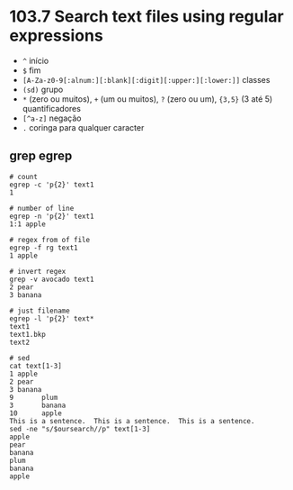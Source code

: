 # 103.7 Search text files using regular expressions

* `^` início
* `$` fim
* `[A-Za-z0-9[:alnum:][:blank][:digit][:upper:][:lower:]]` classes
* `(sd)` grupo
* `*` (zero ou muitos), `+` (um ou muitos), `?` (zero ou um), `{3,5}` (3 até 5) quantificadores
* `[^a-z]` negação
* `.` coringa para qualquer caracter

## grep egrep

```shell
# count
egrep -c 'p{2}' text1
1

# number of line
egrep -n 'p{2}' text1
1:1 apple

# regex from of file
egrep -f rg text1
1 apple

# invert regex
grep -v avocado text1
2 pear
3 banana

# just filename
egrep -l 'p{2}' text*
text1
text1.bkp
text2

# sed
cat text[1-3]
1 apple
2 pear
3 banana
9       plum
3       banana
10      apple
This is a sentence.  This is a sentence.  This is a sentence.
sed -ne "s/$oursearch//p" text[1-3]
apple
pear
banana
plum
banana
apple
```
